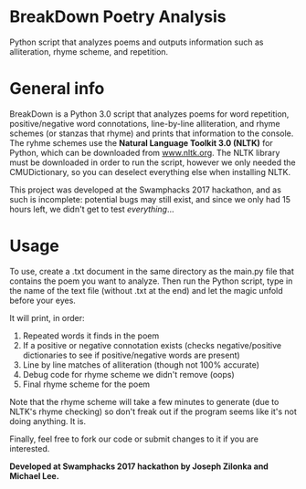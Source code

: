 # BreakDown Poetry Analysis
Python script that analyzes poems and outputs information such as alliteration, rhyme scheme, and repetition.

# General info

BreakDown is a Python 3.0 script that analyzes poems for word repetition, positive/negative word connotations, line-by-line alliteration, and rhyme schemes (or stanzas that rhyme) and prints that information to the console. The ryhme schemes use the  <b>Natural Language Toolkit 3.0 (NLTK)</b> for Python, which can be downloaded from www.nltk.org. The NLTK library must be downloaded in order to run the script, however we only needed the CMUDictionary, so you can deselect everything else when installing NLTK.

This project was developed at the Swamphacks 2017 hackathon, and as such is incomplete: potential bugs may still exist, and since we only had 15 hours left, we didn't get to test <i>everything</i>...

# Usage

To use, create a .txt document in the same directory as the main.py file that contains the poem you want to analyze. Then run the Python script, type in the name of the text file (without .txt at the end) and let the magic unfold before your eyes.

It will print, in order:
<ol>
<li>Repeated words it finds in the poem</li>
<li>If a positive or negative connotation exists (checks negative/positive dictionaries to see if positive/negative words are present)</li>
<li>Line by line matches of alliteration (though not 100% accurate)</li>
<li>Debug code for rhyme scheme we didn't remove (oops)</li>
<li>Final rhyme scheme for the poem</li>
</ol>
Note that the rhyme scheme will take a few minutes to generate (due to NLTK's rhyme checking) so don't freak out if the program seems like it's not doing anything. It is.

Finally, feel free to fork our code or submit changes to it if you are interested.

<b> Developed at Swamphacks 2017 hackathon by Joseph Zilonka and Michael Lee.</b>
